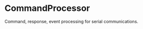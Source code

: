 CommandProcessor
================

Command, response, event processing for serial communications.  
